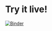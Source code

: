 # Try it live!

[![Binder](https://mybinder.org/badge_logo.svg)](https://mybinder.org/v2/gh/choldgraf/voila-map-demo/master?urlpath=voila%2Ftree%2Fmyntbk)